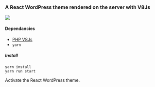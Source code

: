 ### A React WordPress theme rendered on the server with V8Js

![](http://joehoyle-captured.s3.amazonaws.com/2Fdon5iM.png)

#### Dependancies

- [PHP V8Js](https://github.com/phpv8/v8js)
- `yarn`

##### Install

```
yarn install
yarn run start

```

Activate the React WordPress theme.
